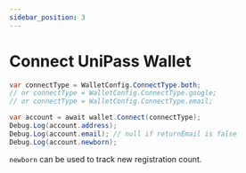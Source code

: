```yaml
---
sidebar_position: 3
---
```


# Connect UniPass Wallet

```csharp
var connectType = WalletConfig.ConnectType.both;
// or connectType = WalletConfig.ConnectType.google;
// or connectType = WalletConfig.ConnectType.email;

var account = await wallet.Connect(connectType);
Debug.Log(account.address);
Debug.Log(account.email); // null if returnEmail is false
Debug.Log(account.newborn);
```

`newborn` can be used to track new registration count.
